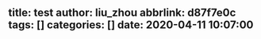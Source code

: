title: test
author: liu_zhou
abbrlink: d87f7e0c
tags: []
categories: []
date: 2020-04-11 10:07:00
---
